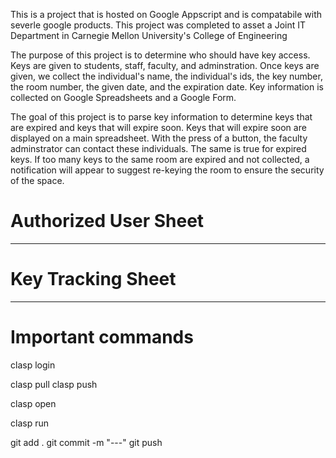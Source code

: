 This is a project that is hosted on Google Appscript and is compatabile with severle google products. This project was completed to asset a Joint IT Department in Carnegie Mellon University's College of Engineering

The purpose of this project is to determine who should have key access. Keys are given to students, staff, faculty, and adminstration. Once keys are given, we collect the individual's name, the individual's ids, the key number, the room number, the given date, and the expiration date. Key information is collected on Google Spreadsheets and a Google Form.

The goal of this project is to parse key information to determine keys that are expired and keys that will expire soon. Keys that will expire soon are displayed on a main spreadsheet. With the press of a button, the faculty adminstrator can contact these individuals. The same is true for expired keys. If too many keys to the same room are expired and not collected, a notification will appear to suggest re-keying the room to ensure the security of the space.

# Authorized User Sheet
---------------------
# Key Tracking Sheet
--------------



# Important commands
clasp login

clasp pull
clasp push

clasp open

clasp run <functionName>



git add .
git commit -m "---"
git push

